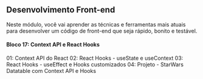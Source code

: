 ## Desenvolvimento Front-end

Neste módulo, você vai aprender as técnicas e ferramentas mais atuais para desenvolver um código de front-end que seja rápido, bonito e testável.

#### Bloco 17: Context API e React Hooks

01: Context API do React
02: React Hooks - useState e useContext
03: React Hooks - useEffect e Hooks customizados
04: Projeto - StarWars Datatable com Context API e Hooks
